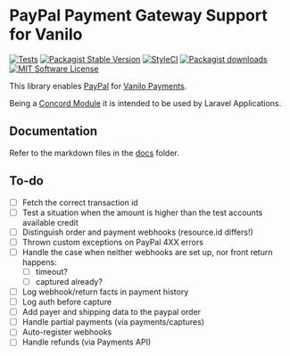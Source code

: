# PayPal Payment Gateway Support for Vanilo

[![Tests](https://img.shields.io/github/workflow/status/vanilophp/paypal/tests/master?style=flat-square)](https://github.com/vanilophp/paypal/actions?query=workflow%3Atests)
[![Packagist Stable Version](https://img.shields.io/packagist/v/vanilo/paypal.svg?style=flat-square&label=stable)](https://packagist.org/packages/vanilo/paypal)
[![StyleCI](https://styleci.io/repos/344426533/shield?branch=master)](https://styleci.io/repos/344426533)
[![Packagist downloads](https://img.shields.io/packagist/dt/vanilo/paypal.svg?style=flat-square)](https://packagist.org/packages/vanilo/paypal)
[![MIT Software License](https://img.shields.io/badge/license-MIT-blue.svg?style=flat-square)](LICENSE)

This library enables [PayPal](https://developer.paypal.com/docs/business/checkout/server-side-api-calls/)
for [Vanilo Payments](https://vanilo.io/docs/master/payments).

Being a [Concord Module](https://konekt.dev/concord/1.9/modules) it is intended to be used by
Laravel Applications.

## Documentation

Refer to the markdown files in the [docs](docs/) folder.

## To-do

- [ ] Fetch the correct transaction id
- [ ] Test a situation when the amount is higher than the test accounts available credit
- [ ] Distinguish order and payment webhooks (resource.id differs!)
- [ ] Thrown custom exceptions on PayPal 4XX errors
- [ ] Handle the case when neither webhooks are set up, nor front return happens:
    - [ ] timeout?
    - [ ] captured already?
- [ ] Log webhook/return facts in payment history
- [ ] Log auth before capture
- [ ] Add payer and shipping data to the paypal order
- [ ] Handle partial payments (via payments/captures)
- [ ] Auto-register webhooks
- [ ] Handle refunds (via Payments API)